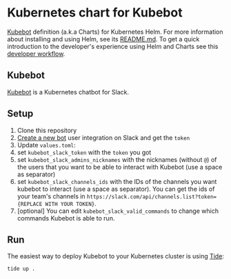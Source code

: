 # Kubernetes chart for Kubebot

[Kubebot](https://github.com/harbur/kubebot) definition (a.k.a Charts) for Kubernetes Helm. For more information about installing and using Helm, see its [README.md](https://github.com/kubernetes/helm/tree/master/README.md). To get a quick introduction to the developer's experience using Helm and Charts see this [developer workflow](https://github.com/kubernetes/helm/blob/master/docs/workflow/developer-workflows.md).

## Kubebot

[Kubebot](https://github.com/harbur/kubebot) is a Kubernetes chatbot for Slack.  
## Setup

1. Clone this repository
1. [Create a new bot](https://my.slack.com/services/new/bot) user integration on Slack and get the `token`
1. Update `values.toml`:
  1. set `kubebot_slack_token` with the `token` you got
  2. set `kubebot_slack_admins_nicknames` with the nicknames (without `@`) of the users that you want to be able to interact with Kubebot (use a space as separator)
  3. set `kubebot_slack_channels_ids` with the IDs of the channels you want kubebot to interact (use a space as separator). You can get the ids of your team's channels in `https://slack.com/api/channels.list?token={REPLACE WITH YOUR TOKEN}`. 
  4. [optional] You can edit `kubebot_slack_valid_commands` to change which commands Kubebot is able to run.


## Run

The easiest way to deploy Kubebot to your Kubernetes cluster is using [Tide](https://github.com/harbur/tide):

```
tide up .
```


